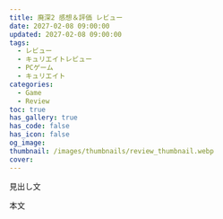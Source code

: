 ```yaml
---
title: 廃深2 感想＆評価 レビュー
date: 2027-02-08 09:00:00
updated: 2027-02-08 09:00:00
tags:
  - レビュー
  - キュリエイトレビュー
  - PCゲーム
  - キュリエイト
categories:
  - Game
  - Review
toc: true
has_gallery: true
has_code: false
has_icon: false
og_image:
thumbnail: /images/thumbnails/review_thumbnail.webp
cover:
---
```


見出し文

<!-- more -->

本文
